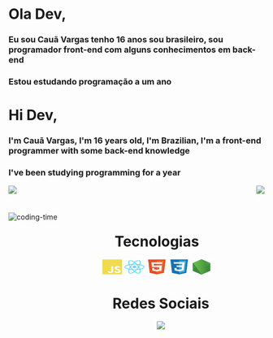 # Ola Dev,
### Eu sou Cauã Vargas tenho 16 anos sou brasileiro, sou programador front-end com alguns conhecimentos em back-end
### Estou estudando programação a um ano
# Hi Dev,
### I'm Cauã Vargas, I'm 16 years old, I'm Brazilian, I'm a front-end programmer with some back-end knowledge
### I've been studying programming for a year

<div>
  
  <img  height="180em" src="https://github-readme-stats.vercel.app/api?username=Caua23&show_icons=true&theme=great-gatsby&include_all_commits=true&count_private=true"/>
  <img align="right" height="180em" src="https://github-readme-stats.vercel.app/api/top-langs/?username=Caua23&layout=compact&langs_count=16&theme=great-gatsby"/>
</div>
<br>

<div  align="center"> 
  <div style="display: inline_block"><br>
    <img align="left" height="250" alt="coding-time" src="code.gif">
    <h1 align="center">Tecnologias</h1>
    <img align="center" height="30" width="40" alt="js-icon"  src="https://raw.githubusercontent.com/devicons/devicon/master/icons/javascript/javascript-plain.svg">
    <img align="center" height="30" width="40" alt="react-icon" src="https://raw.githubusercontent.com/devicons/devicon/master/icons/react/react-original.svg">
    <img align="center" height="30" width="40" alt="html-icon" src="https://raw.githubusercontent.com/devicons/devicon/master/icons/html5/html5-original.svg">
    <img align="center" height="30" width="40" alt="css-icon" src="https://raw.githubusercontent.com/devicons/devicon/master/icons/css3/css3-original.svg">
    <img align="center" height="30" width="40" alt="nodejs-icon" src="https://raw.githubusercontent.com/devicons/devicon/master/icons/nodejs/nodejs-original.svg">
   </div>
    
  
  <h1 align="center">Redes Sociais</h1>
    <a href = "https://www.instagram.com/vargass_54/">
      <img width="25" src="https://upload.wikimedia.org/wikipedia/commons/a/a5/Instagram_icon.png">
    </a>
  <!--
    <a href = "">
      <img width="25" src="">
    </a>
    
    <a href = "">
      <img width="25" src="">
    </a>
  -->
</div>
  
![Snake animation](https://github.com/LuigiGF/LuigiGF/blob/output/github-contribution-grid-snake.svg)
